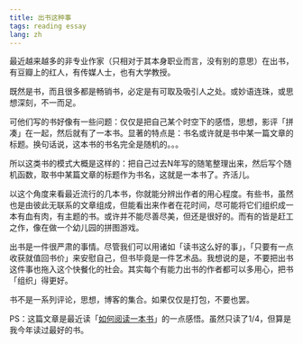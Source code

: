 ```yaml
---
title: 出书这种事
tags: reading essay
lang: zh
---
```


最近越来越多的非专业作家（只相对于其本身职业而言，没有别的意思）在出书，有豆瓣上的红人，有传媒人士，也有大学教授。

既然是书，而且很多都是畅销书，必定是有可取及吸引人之处。或妙语连珠，或思想深刻，不一而足。

可他们写的书好像有一些问题：仅仅是把自己某个时空下的感悟，思想，影评「拼凑」在一起，然后就有了一本书。显著的特点是：书名或许就是书中某一篇文章的标题。换句话说，这本书的书名完全是随机的。。。

所以这类书的模式大概是这样的：把自己过去N年写的随笔整理出来，然后写个随机函数，取书中某篇文章的标题作为书名，这就是一本书了。齐活儿。

以这个角度来看最近流行的几本书，你就能分辨出作者的用心程度。有些书，虽然也是由彼此无联系的文章组成，但能看出来作者在花时间，尽可能将它们组织成一本有血有肉，有主题的书。或许并不能尽善尽美，但还是很好的。而有的皆是赶工之作，像在做一个幼儿园的拼图游戏。

出书是一件很严肃的事情。尽管我们可以用诸如「读书这么好的事」，「只要有一点收获就值回书价」来安慰自己，但书毕竟是一件艺术品。我想说的是，不要把出书这件事也拖入这个快餐化的社会。其实每个有能力出书的作者都可以多用心，把书「组织」得更好。

书不是一系列评论，思想，博客的集合。如果仅仅是打包，不要也罢。

PS：这篇文章是最近读「[如何阅读一本书](http://book.douban.com/subject/1013208/)」的一点感悟。虽然只读了1/4，但算是我今年读过最好的书。
